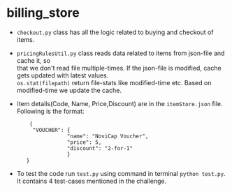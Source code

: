 # billing_store


* ``checkout.py`` class has all the logic related to buying and checkout of items. <br>
* ``pricingRulesUtil.py`` class reads data related to items from json-file and cache it, so<br>
    that we don't read file multiple-times. If the json-file is modified, cache gets updated with latest values. <br>
    ``os.stat(filepath)`` return file-stats like modified-time etc. Based on modified-time we update the cache.
* Item details(Code, Name, Price,Discount) are in the ``itemStore.json`` file. Following is the format: <br>
    
    ```
        { 
         "VOUCHER": {
                    "name": "NoviCap Voucher",
                    "price": 5,
                    "discount": "2-for-1"
                    }
       }
    ```
    
* To test the code run ``test.py`` using command in terminal ``python test.py``. It contains 4 test-cases mentioned in the challenge.
 
